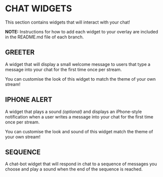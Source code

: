 # CHAT WIDGETS
This section contains widgets that will interact with your chat!

**NOTE:** Instructions for how to add each widget to your overlay are included in the README.md file of each branch.

## GREETER
A widget that will display a small welcome message to users that type a message into your chat for the first time once per stream.

You can customise the look of this widget to match the theme of your own stream!

## IPHONE ALERT
A widget that plays a sound *(optional)* and displays an iPhone-style notification when a user writes a message into your chat for the first time once per stream.

You can customise the look and sound of this widget match the theme of your own stream!

## SEQUENCE
A chat-bot widget that will respond in chat to a sequence of messages you choose and play a sound when the end of the sequence is reached.


